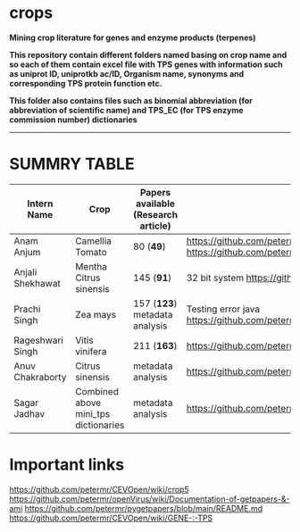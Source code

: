 # crops
**Mining crop literature for genes and enzyme products (terpenes)**

**This repository contain different folders named basing on crop name and so each of them contain excel file with TPS genes with information such as uniprot ID, uniprotkb ac/ID, Organism name, synonyms and corresponding TPS protein function etc.**

**This folder also contains files such as 
binomial abbreviation (for abbreviation of scientific name) and 
TPS_EC (for TPS enzyme commission number) dictionaries**

****
# SUMMRY TABLE

| Intern Name|Crop| Papers available (Research article)|Wikipage|
   | --- | --- | --- |--- |
   |Anam Anjum|Camellia<br/>Tomato | 80 (**49**)|https://github.com/petermr/crops/blob/main/Solanum%20lycopersicum/eo_tomato.xml https://github.com/petermr/crops/blob/main/Camellia/eo_CAMSITps.xml|
   | Anjali Shekhawat|Mentha<br/>Citrus sinensis | 145 (**91**) |32 bit system https://github.com/petermr/crops/blob/main/Mentha/eo_menthaTPS.xml|
   | Prachi Singh|Zea mays | 157 (**123**) metadata analysis|Testing error java https://github.com/petermr/crops/blob/main/Zea%20mays/eo_ZeaTPS.xml|
   | Rageshwari Singh |Vitis vinifera | 211 (**163**) |https://github.com/petermr/crops/blob/main/Vitis%20vinifera/eo_VVinifera.xml|
   |Anuv Chakraborty | Citrus sinensis|metadata analysis|https://github.com/petermr/CEVOpen/wiki/Activities-Summary:-Anuv|
   |Sagar Jadhav | Combined above mini_tps dictionaries|metadata analysis|https://github.com/petermr/crops/blob/main/dictinaries/crop_tpsenzyme.xml|
  
# Important links
https://github.com/petermr/CEVOpen/wiki/crop5      
https://github.com/petermr/openVirus/wiki/Documentation-of-getpapers-&-ami       https://github.com/petermr/pygetpapers/blob/main/README.md      
https://github.com/petermr/CEVOpen/wiki/GENE-:-TPS
